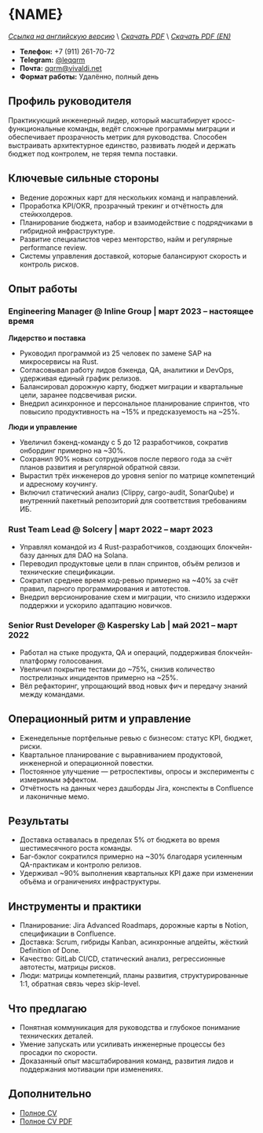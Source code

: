# {NAME}
*[Ссылка на английскую версию](../en/CV_EM.MD)* \\
*[Скачать PDF](https://qqrm.github.io/CV/Belyakov_em_ru.pdf)* \\
*[Скачать PDF (EN)](https://qqrm.github.io/CV/Belyakov_em_en.pdf)*

- **Телефон:** +7 (911) 261-70-72
- **Telegram:** [@leqqrm](https://t.me/leqqrm)
- **Почта:** [qqrm@vivaldi.net](mailto:qqrm@vivaldi.net)
- **Формат работы:** Удалённо, полный день

## Профиль руководителя
Практикующий инженерный лидер, который масштабирует кросс-функциональные команды, ведёт сложные программы миграции и обеспечивает прозрачность метрик для руководства. Способен выстраивать архитектурное единство, развивать людей и держать бюджет под контролем, не теряя темпа поставки.

## Ключевые сильные стороны
- Ведение дорожных карт для нескольких команд и направлений.
- Проработка KPI/OKR, прозрачный трекинг и отчётность для стейкхолдеров.
- Планирование бюджета, набор и взаимодействие с подрядчиками в гибридной инфраструктуре.
- Развитие специалистов через менторство, найм и регулярные performance review.
- Системы управления доставкой, которые балансируют скорость и контроль рисков.

## Опыт работы

### Engineering Manager @ Inline Group | март 2023 – настоящее время
**Лидерство и поставка**
- Руководил программой из 25 человек по замене SAP на микросервисы на Rust.
- Согласовывал работу лидов бэкенда, QA, аналитики и DevOps, удерживая единый график релизов.
- Балансировал дорожную карту, бюджет миграции и квартальные цели, заранее подсвечивая риски.
- Внедрил асинхронное и персональное планирование спринтов, что повысило продуктивность на ~15% и предсказуемость на ~25%.

**Люди и управление**
- Увеличил бэкенд-команду с 5 до 12 разработчиков, сократив онбординг примерно на ~30%.
- Сохранил 90% новых сотрудников после первого года за счёт планов развития и регулярной обратной связи.
- Вырастил трёх инженеров до уровня senior по матрице компетенций и адресному коучингу.
- Включил статический анализ (Clippy, cargo-audit, SonarQube) и внутренний пакетный репозиторий для соответствия требованиям ИБ.

### Rust Team Lead @ Solcery | март 2022 – март 2023
- Управлял командой из 4 Rust-разработчиков, создающих блокчейн-базу данных для DAO на Solana.
- Переводил продуктовые цели в план спринтов, объём релизов и технические спецификации.
- Сократил среднее время код-ревью примерно на ~40% за счёт правил, парного программирования и автотестов.
- Внедрил версионирование схем и миграции, что снизило издержки поддержки и ускорило адаптацию новичков.

### Senior Rust Developer @ Kaspersky Lab | май 2021 – март 2022
- Работал на стыке продукта, QA и операций, поддерживая блокчейн-платформу голосования.
- Увеличил покрытие тестами до ~75%, снизив количество пострелизных инцидентов примерно на ~25%.
- Вёл рефакторинг, упрощающий ввод новых фич и передачу знаний между командами.

## Операционный ритм и управление
- Еженедельные портфельные ревью с бизнесом: статус KPI, бюджет, риски.
- Квартальное планирование с выравниванием продуктовой, инженерной и операционной повестки.
- Постоянное улучшение — ретроспективы, опросы и эксперименты с измеримым эффектом.
- Отчётность на данных через дашборды Jira, конспекты в Confluence и лаконичные мемо.

## Результаты
- Доставка оставалась в пределах 5% от бюджета во время шестимесячного роста команды.
- Баг-бэклог сократился примерно на ~30% благодаря усиленным QA-практикам и контролю релизов.
- Удерживал ~90% выполнения квартальных KPI даже при изменении объёма и ограничениях инфраструктуры.

## Инструменты и практики
- Планирование: Jira Advanced Roadmaps, дорожные карты в Notion, спецификации в Confluence.
- Доставка: Scrum, гибриды Kanban, асинхронные апдейты, жёсткий Definition of Done.
- Качество: GitLab CI/CD, статический анализ, регрессионные автотесты, матрицы рисков.
- Люди: матрицы компетенций, планы развития, структурированные 1:1, обратная связь через skip-level.

## Что предлагаю
- Понятная коммуникация для руководства и глубокое понимание технических деталей.
- Умение запускать или усиливать инженерные процессы без просадки по скорости.
- Доказанный опыт масштабирования команд, развития лидов и поддержания мотивации при изменениях.

## Дополнительно
- [Полное CV](https://qqrm.github.io/CV/)
- [Полное CV PDF](https://qqrm.github.io/CV/Belyakov_ru.pdf)

